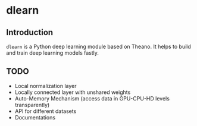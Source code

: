 dlearn
======

Introduction
------------

`dlearn` is a Python deep learning module based on Theano. It helps to build and train deep learning models fastly.

TODO
----

+ Local normalization layer
+ Locally connected layer with unshared weights
+ Auto-Memory Mechanism (access data in GPU-CPU-HD levels transparently)
+ API for different datasets
+ Documentations